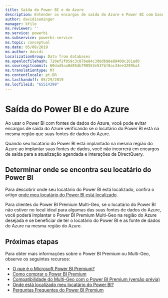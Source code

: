 ```yaml
---
title: Saída do Power BI e do Azure
description: Entender os encargos de saída do Azure e Power BI com base no local do locatário e o Power BI Premium
author: davidiseminger
manager: kfile
ms.reviewer: ''
ms.service: powerbi
ms.subservice: powerbi-service
ms.topic: conceptual
ms.date: 05/08/2019
ms.author: davidi
LocalizationGroup: Data from databases
ms.openlocfilehash: 720ef2f059c3c87be84c3d8db98e89400c161ad0
ms.sourcegitcommit: 60dad5aa0d85db790553e537bf8ac34ee3289ba3
ms.translationtype: MT
ms.contentlocale: pt-BR
ms.lasthandoff: 05/29/2019
ms.locfileid: "65514399"
---
```

# <a name="power-bi-and-azure-egress"></a>Saída do Power BI e do Azure

Ao usar o Power BI com fontes de dados do Azure, você pode evitar encargos de saída do Azure verificando se o locatário do Power BI está na mesma região que suas fontes de dados do Azure.

Quando seu locatário do Power BI está implantado na mesma região do Azure ao implantar suas fontes de dados, você não incorrerá em encargos de saída para a atualização agendada e interações de DirectQuery. 

## <a name="determining-where-your-power-bi-tenant-is-located"></a>Determinar onde se encontra seu locatário do Power BI

Para descobrir onde seu locatário do Power BI está localizado, confira o artigo [onde meu locatário do Power BI está localizado](service-admin-where-is-my-tenant-located.md).

Para clientes do Power BI Premium Multi-Geo, se o locatário do Power BI não estiver no local ideal para algumas das suas fontes de dados do Azure, você poderá implantar o Power BI Premium Multi-Geo na região do Azure desejada e se beneficiar de ter o locatário do Power BI e as fonte de dados do Azure na mesma região do Azure.

## <a name="next-steps"></a>Próximas etapas

Para obter mais informações sobre o Power BI Premium ou Multi-Geo, observe os seguintes recursos:

* [O que é o Microsoft Power BI Premium?](service-premium-what-is.md)
* [Como comprar o Power BI Premium](service-admin-premium-purchase.md)
* [Compatibilidade do Multi-Geo com o Power BI Premium (versão prévia)](service-admin-premium-multi-geo.md)
* [Onde está localizado meu locatário do Power BI?](service-admin-where-is-my-tenant-located.md)
* [Perguntas Frequentes do Power BI Premium](service-premium-faq.md)


